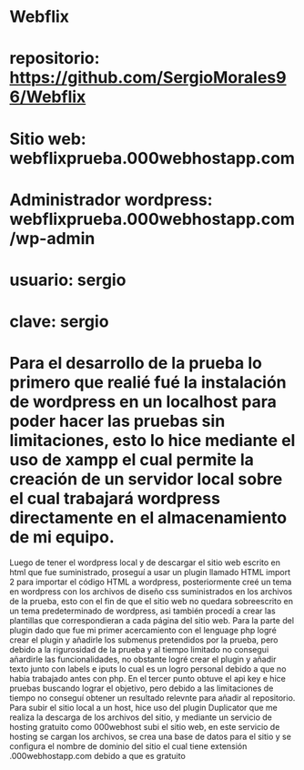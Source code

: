 #  Webflix

# repositorio: https://github.com/SergioMorales96/Webflix

# Sitio web: webflixprueba.000webhostapp.com

# Administrador wordpress: webflixprueba.000webhostapp.com/wp-admin

#                          usuario: sergio

#                          clave: sergio

# Para el desarrollo de la prueba lo primero que realié fué la instalación de wordpress en un localhost para poder hacer las pruebas sin limitaciones, esto lo hice mediante el uso de xampp el cual permite la creación de un servidor local sobre el cual trabajará wordpress directamente en el almacenamiento de mi equipo.
Luego de tener el wordpress local y de descargar el sitio web escrito en html que fue suministrado, proseguí a usar un plugin llamado HTML import 2 para importar el código HTML a wordpress, posteriormente creé un tema en wordpress con los archivos de diseño css suministrados en los archivos de la prueba, esto con el fin de que el sitio web no quedara sobreescrito en un tema predeterminado de wordpress, asi también procedí a crear las plantillas que correspondieran a cada página del sitio web.
Para la parte del plugin dado que fue mi primer acercamiento con el lenguage php logré crear el plugin y añadirle los submenus pretendidos por la prueba, pero debido a la rigurosidad de la prueba y al tiempo limitado no consegui añardirle las funcionalidades, no obstante logré crear el plugin y añadir texto junto con labels e iputs lo cual es un logro personal debido a que no habia trabajado antes con php.
En el tercer punto obtuve el api key e hice pruebas buscando lograr el objetivo, pero debido a las limitaciones de tiempo no conseguí obtener un resultado relevnte para añadir al repositorio.
Para subir el sitio local a un host, hice uso del plugin Duplicator que me realiza la descarga de los archivos del sitio, y mediante un servicio de hosting gratuito como 000webhost subi el sitio web, en este servicio de hosting se cargan los archivos, se crea una base de datos para el sitio y se configura el nombre de dominio del sitio el cual tiene extensión .000webhostapp.com debido a que es gratuito
